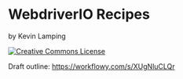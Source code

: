 # WebdriverIO Recipes

by Kevin Lamping

[![Creative Commons License](http://i.creativecommons.org/l/by-nc-nd/3.0/88x31.png)](http://creativecommons.org/licenses/by-nc-nd/3.0/deed.en_US)

Draft outline:
https://workflowy.com/s/XUgNluCLQr